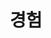 ---
title: "경험"
type: "page"

view: custom_image_card

banner:
  caption: 'Image credit: [**Unsplash**](https://unsplash.com/)'
  image: 'club.jpg'

---